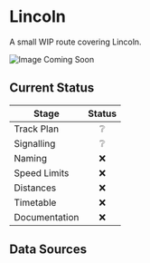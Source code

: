 # Lincoln 

A small WIP route covering Lincoln.

![Image Coming Soon](Images/image_name.bmp)

## Current Status

| Stage         | Status        |
| ------------- |:-------------:|
| Track Plan     | :grey_question: |
| Signalling      | :grey_question:      |
| Naming | :x:      |
| Speed Limits | :x: |
| Distances | :x: |
| Timetable | :x: |
| Documentation | :x: |


## Data Sources

